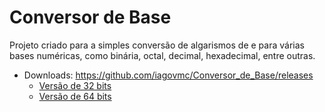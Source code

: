 # Conversor de Base

Projeto criado para a simples conversão de algarismos de e para várias bases numéricas, como binária, octal, decimal, hexadecimal, entre outras.

* Downloads: https://github.com/iagovmc/Conversor_de_Base/releases
   * [Versão de 32 bits](https://github.com/iagovmc/Conversor_de_Base/releases/download/v1.0/Conversor.de.Base.x86.exe "Versão de 32 bits")
   * [Versão de 64 bits](https://github.com/iagovmc/Conversor_de_Base/releases/download/v1.0/Conversor.de.Base.x64.exe "Versão de 64 bits")